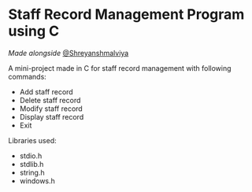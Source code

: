 # Staff Record Management Program using C

*Made alongside* [@Shreyanshmalviya](https://github.com/Shreyanshmalviya)

A mini-project made in C for staff record management with following commands:
* Add staff record
* Delete staff record
* Modify staff record
* Display staff record
* Exit

Libraries used:
* stdio.h
* stdlib.h
* string.h
* windows.h
